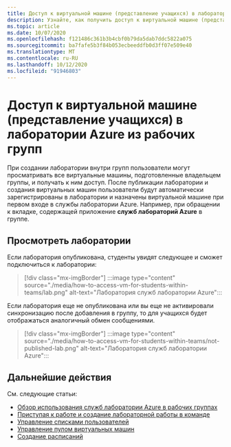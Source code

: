 ```yaml
---
title: Доступ к виртуальной машине (представление учащихся) в лаборатории Azure из рабочих групп
description: Узнайте, как получить доступ к виртуальной машине (представление учащихся) в лаборатории Azure из групп.
ms.topic: article
ms.date: 10/07/2020
ms.openlocfilehash: f121486c361b3b4cbf0b79da5dab7ddc5822a075
ms.sourcegitcommit: ba7fafe5b3f84b053ecbeeddfb0d3ff07e509e40
ms.translationtype: MT
ms.contentlocale: ru-RU
ms.lasthandoff: 10/12/2020
ms.locfileid: "91946803"
---
```

# <a name="access-a-vm-student-view-in-azure-lab-from-teams"></a>Доступ к виртуальной машине (представление учащихся) в лаборатории Azure из рабочих групп

При создании лаборатории внутри групп пользователи могут просматривать все виртуальные машины, подготовленные владельцем группы, и получать к ним доступ. После публикации лаборатории и создания виртуальных машин пользователи будут автоматически зарегистрированы в лаборатории и назначены виртуальной машине при первом входе в службы лаборатории Azure. Например, при обращении к вкладке, содержащей приложение **служб лабораторий Azure** в группе. 

## <a name="view-labs"></a>Просмотреть лаборатории

Если лаборатория опубликована, студенты увидят следующее и сможет подключиться к лаборатории:

> [!div class="mx-imgBorder"]
> :::image type="content" source="./media/how-to-access-vm-for-students-within-teams/lab.png" alt-text="Лаборатория служб лаборатории Azure":::

Если лаборатория еще не опубликована или вы еще не активировали синхронизацию после добавления в группу, то для учащихся будет отображаться аналогичный обмен сообщениями.

> [!div class="mx-imgBorder"]
> :::image type="content" source="./media/how-to-access-vm-for-students-within-teams/not-published-lab.png" alt-text="Лаборатория служб лаборатории Azure":::

## <a name="next-steps"></a>Дальнейшие действия

См. следующие статьи:

- [Обзор использования служб лаборатории Azure в рабочих группах](lab-services-within-teams-overview.md)
- [Приступая к работе и создание лабораторной работы в команде](how-to-get-started-create-lab-within-teams.md)
- [Управление списками пользователей](how-to-manage-user-lists-within-teams.md)
- [Управление пулом виртуальных машин](how-to-manage-vm-pool-within-teams.md)
- [Создание расписаний](how-to-create-schedules-within-teams.md)
